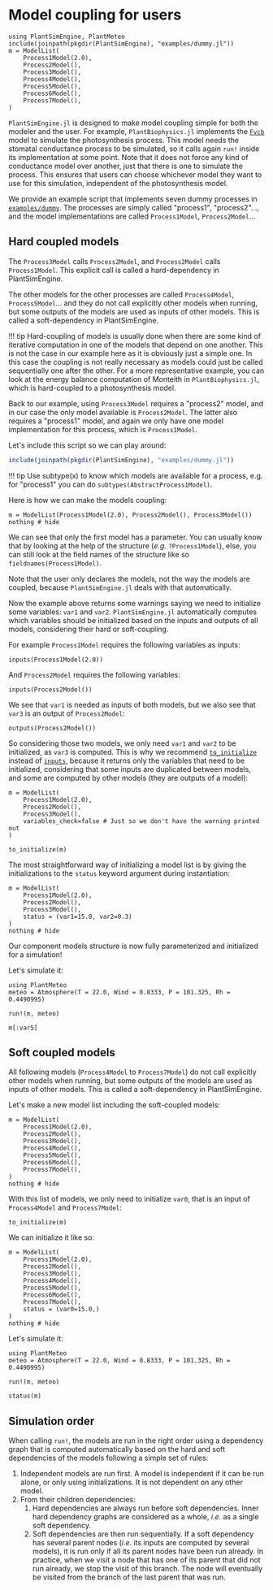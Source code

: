 # Model coupling for users

```@setup usepkg
using PlantSimEngine, PlantMeteo
include(joinpath(pkgdir(PlantSimEngine), "examples/dummy.jl"))
m = ModelList(
    Process1Model(2.0), 
    Process2Model(),
    Process3Model(),
    Process4Model(),
    Process5Model(),
    Process6Model(),
    Process7Model(),
)
```

`PlantSimEngine.jl` is designed to make model coupling simple for both the modeler and the user. For example, `PlantBiophysics.jl` implements the [`Fvcb`](https://vezy.github.io/PlantBiophysics.jl/stable/functions/#PlantBiophysics.Fvcb) model to simulate the photosynthesis process. This model needs the stomatal conductance process to be simulated, so it calls again `run!` inside its implementation at some point. Note that it does not force any kind of conductance model over another, just that there is one to simulate the process. This ensures that users can choose whichever model they want to use for this simulation, independent of the photosynthesis model.

We provide an example script that implements seven dummy processes in [`examples/dummy`](https://github.com/VEZY/PlantSimEngine.jl/blob/main/examples/dummy.jl). The processes are simply called "process1", "process2"..., and the model implementations are called `Process1Model`, `Process2Model`... 

## Hard coupled models

The `Process3Model` calls `Process2Model`, and `Process2Model` calls `Process1Model`. This explicit call is called a hard-dependency in PlantSimEngine.

The other models for the other processes are called `Process4Model`, `Process5Model`... and they do not call explicitly other models when running, but some outputs of the models are used as inputs of other models. This is called a soft-dependency in PlantSimEngine.

!!! tip
    Hard-coupling of models is usually done when there are some kind of iterative computation in one of the models that depend on one another. This is not the case in our example here as it is obviously just a simple one. In this case the coupling is not really necessary as models could just be called sequentially one after the other. For a more representative example, you can look at the energy balance computation of Monteith in `PlantBiophysics.jl`, which is hard-coupled to a photosynthesis model.

Back to our example, using `Process3Model` requires a "process2" model, and in our case the only model available is `Process2Model`. The latter also requires a "process1" model, and again we only have one model implementation for this process, which is `Process1Model`. 

Let's include this script so we can play around:

```julia
include(joinpath(pkgdir(PlantSimEngine), "examples/dummy.jl"))
```

!!! tip
    Use subtype(x) to know which models are available for a process, e.g. for "process1" you can do `subtypes(AbstractProcess1Model)`.

Here is how we can make the models coupling:

```@example usepkg
m = ModelList(Process1Model(2.0), Process2Model(), Process3Model())
nothing # hide
```

We can see that only the first model has a parameter. You can usually know that by looking at the help of the structure (*e.g.* `?Process1Model`), else, you can still look at the field names of the structure like so `fieldnames(Process1Model)`.

Note that the user only declares the models, not the way the models are coupled, because `PlantSimEngine.jl` deals with that automatically.

Now the example above returns some warnings saying we need to initialize some variables: `var1` and `var2`. `PlantSimEngine.jl` automatically computes which variables should be initialized based on the inputs and outputs of all models, considering their hard or soft-coupling.

For example `Process1Model` requires the following variables as inputs:

```@example usepkg
inputs(Process1Model(2.0))
```

And `Process2Model` requires the following variables:

```@example usepkg
inputs(Process2Model())
```

We see that `var1` is needed as inputs of both models, but we also see that `var3` is an output of `Process2Model`:

```@example usepkg
outputs(Process2Model())
```

So considering those two models, we only need `var1` and `var2` to be initialized, as `var3` is computed. This is why we recommend [`to_initialize`](@ref) instead of [`inputs`](@ref), because it returns only the variables that need to be initialized, considering that some inputs are duplicated between models, and some are computed by other models (they are outputs of a model):

```@example usepkg
m = ModelList(
    Process1Model(2.0), 
    Process2Model(),
    Process3Model(),
    variables_check=false # Just so we don't have the warning printed out
)

to_initialize(m)
```

The most straightforward way of initializing a model list is by giving the initializations to the `status` keyword argument during instantiation:

```@example usepkg
m = ModelList(
    Process1Model(2.0), 
    Process2Model(),
    Process3Model(),
    status = (var1=15.0, var2=0.3)
)
nothing # hide
```

Our component models structure is now fully parameterized and initialized for a simulation!

Let's simulate it:

```@example usepkg
using PlantMeteo
meteo = Atmosphere(T = 22.0, Wind = 0.8333, P = 101.325, Rh = 0.4490995)

run!(m, meteo)

m[:var5]
```


## Soft coupled models

All following models (`Process4Model` to `Process7Model`) do not call explicitly other models when running, but some outputs of the models are used as inputs of other models. This is called a soft-dependency in PlantSimEngine.

Let's make a new model list including the soft-coupled models:

```@example usepkg
m = ModelList(
    Process1Model(2.0), 
    Process2Model(),
    Process3Model(),
    Process4Model(),
    Process5Model(),
    Process6Model(),
    Process7Model(),
)
nothing # hide
```

With this list of models, we only need to initialize `var0`, that is an input of `Process4Model` and `Process7Model`:

```@example usepkg
to_initialize(m)
```

We can initialize it like so:

```@example usepkg
m = ModelList(
    Process1Model(2.0), 
    Process2Model(),
    Process3Model(),
    Process4Model(),
    Process5Model(),
    Process6Model(),
    Process7Model(),
    status = (var0=15.0,)
)
nothing # hide
```

Let's simulate it:

```@example usepkg
using PlantMeteo
meteo = Atmosphere(T = 22.0, Wind = 0.8333, P = 101.325, Rh = 0.4490995)

run!(m, meteo)

status(m)
```

## Simulation order

When calling `run!`, the models are run in the right order using a dependency graph that is computed automatically based on the hard and soft dependencies of the models following a simple set of rules:

1. Independent models are run first. A model is independent if it can be run alone, or only using initializations. It is not dependent on any other model.
2. From their children dependencies:
   1. Hard dependencies are always run before soft dependencies. Inner hard dependency graphs are considered as a whole, *i.e.* as a single soft dependency.
   2. Soft dependencies are then run sequentially. If a soft dependency has several parent nodes (*i.e.* its inputs are computed by several models), it is run only if all its parent nodes have been run already. In practice, when we visit a node that has one of its parent that did not run already, we stop the visit of this branch. The node will eventually be visited from the branch of the last parent that was run.
